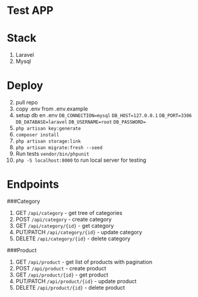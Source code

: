 Test APP
===============

# Stack

1. Laravel
2. Mysql

# Deploy

2. pull repo
3. copy .env from .env.example
3. setup db en .env
`DB_CONNECTION=mysql`
`DB_HOST=127.0.0.1`
`DB_PORT=3306`
`DB_DATABASE=laravel`
`DB_USERNAME=root`
`DB_PASSWORD=`
4. `php artisan key:generate `
5. `composer install`
6. `php artisan storage:link`
7. `php artisan migrate:fresh --seed`
8. Run tests `vendor/bin/phpunit`
9. `php -S localhost:8000` to run local server for testing

# Endpoints

###Category
1. GET	`/api/category`	- get tree of categories
2. POST `/api/category`		- create category
3. GET	`/api/category/{id}`	- get category	
4. PUT/PATCH `/api/category/{id}` - update category
5. DELETE	`/api/category/{id}` - delete category	

###Product
1. GET	`/api/product`	- get list of products with pagination 
2. POST `/api/product`		- create product
3. GET	`/api/product/{id}`	- get product	
4. PUT/PATCH `/api/product/{id}` - update product
5. DELETE	`/api/product/{id}` - delete product	


